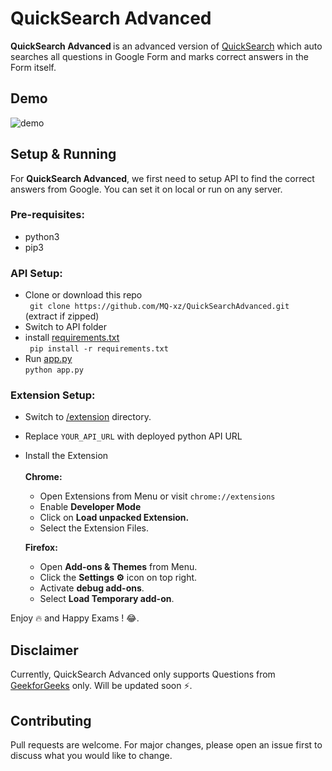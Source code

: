 # QuickSearch Advanced

 <b>QuickSearch Advanced </b> is an advanced version of [QuickSearch](https://github.com/MQ-xz/QuickSearch) which auto searches all questions in Google Form and marks correct answers in the Form itself.


## Demo 

![demo](demo.gif)

## Setup & Running

 For <b>QuickSearch Advanced</b>, we first need to setup API to find the correct answers from Google. You can set it on local or run on any server.


### Pre-requisites:

   - python3
   - pip3

### API Setup:

- Clone or download this repo<br/>
``` git clone https://github.com/MQ-xz/QuickSearchAdvanced.git```<br/>
(extract if zipped)
- Switch to API folder
- install [requirements.txt](/API/requirements.txt)<br/>
``` pip install -r requirements.txt```
- Run [app.py](API/app.py) <br/>
``` python app.py ```


### Extension Setup:

- Switch to [/extension](/Extension) directory.
- Replace `YOUR_API_URL` with deployed python API URL
- Install the Extension<br/><br/>
<b>Chrome:</b>
  - Open Extensions from Menu or visit ``` chrome://extensions ```
  - Enable <b>Developer Mode</b>
  - Click on <b>Load unpacked Extension.</b>
  - Select the Extension Files.<br/>
  
  <b>Firefox:</b>
   - Open <b>Add-ons & Themes</b> from Menu.
   - Click the <b>Settings ⚙️</b> icon on top right.
   - Activate <b>debug add-ons</b>.
   - Select <b>Load Temporary add-on</b>.

Enjoy 🔥 and Happy Exams ! 😂.


## Disclaimer

Currently, QuickSearch Advanced only supports Questions from [GeekforGeeks](https://www.geeksforgeeks.org) only. Will be updated soon ⚡️.


## Contributing

Pull requests are welcome. For major changes, please open an issue first to discuss what you would like to change.
